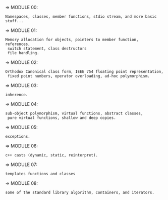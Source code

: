=> MODULE 00:

	Namespaces, classes, member functions, stdio stream, and more basic stuff...

=> MODULE 01:
	
	Memory allocation for objects, pointers to member function, references,
	 switch statement, class destructors
	 file handling.

=> MODULE 02:

	Orthodox Canonical class form, IEEE 754 floating point representation,
	 fixed point numbers, operator overloading, ad-hoc polymorphism.

=> MODULE 03:

	inherence.

=> MODULE 04:

	sub-object polymorphism, virtual functions, abstract classes,
	 pure virtual functions, shallow and deep copies.  

=> MODULE 05:

	exceptions.

=> MODULE 06:

	c++ casts (dynamic, static, reinterpret).

=> MODULE 07:

	templates functions and classes

=> MODULE 08:

	some of the standard library algorithm, containers, and iterators.  
